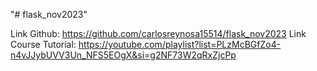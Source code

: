 "# flask_nov2023" 

Link Github: https://github.com/carlosreynosa15514/flask_nov2023
Link Course Tutorial: https://youtube.com/playlist?list=PLzMcBGfZo4-n4vJJybUVV3Un_NFS5EOgX&si=g2NF73W2qRxZjcPp
